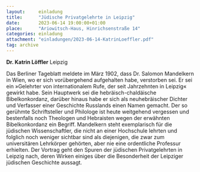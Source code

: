 ```yaml
---
layout:     einladung
title:      "Jüdische Privatgelehrte in Leipzig"
date:       2023-06-14 19:00:00+01:00
place:      "Ariowitsch-Haus, Hinrichsenstraße 14"
categories: einladung
attachment: "einladungen/2023-06-14-KatrinLoeffler.pdf"
tag: archive
---
```


**Dr. Katrin Löffler**
Leipzig

Das Berliner Tageblatt meldete im März 1902, dass Dr. Salomon Mandelkern in Wien, wo er sich vorübergehend aufgehalten habe, verstorben sei. Er sei ein »Gelehrter von internationalem Rufe, der seit Jahrzehnten in Leipzig« gewirkt habe. Sein Hauptwerk sei die hebräisch-chaldäische Bibelkonkordanz, darüber hinaus habe er sich als neuhebräischer Dichter und Verfasser einer Geschichte Russlands einen Namen gemacht. Der so gerühmte Schriftsteller und Philologe ist heute weitgehend vergessen und bestenfalls noch Theologen und Hebraisten wegen der erwähnten Bibelkonkordanz ein Begriff. Mandelkern steht exemplarisch für die jüdischen Wissenschaftler, die nicht an einer Hochschule lehrten und folglich noch weniger sichtbar sind als diejenigen, die zwar zum universitären Lehrkörper gehörten, aber nie eine ordentliche Professur erhielten. Der Vortrag geht den Spuren der jüdischen Privatgelehrten in Leipzig nach, deren Wirken einiges über die Besonderheit der Leipziger jüdischen Geschichte aussagt.
